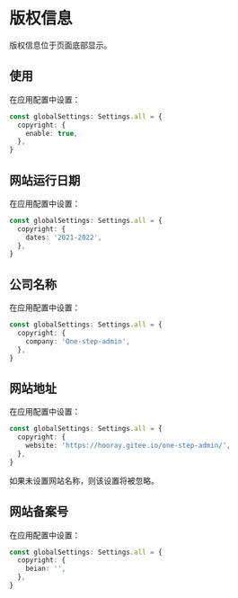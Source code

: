 # 版权信息

版权信息位于页面底部显示。

<ZoomImg src="/copyright.png" />

## 使用

在应用配置中设置：

```ts {2-4}
const globalSettings: Settings.all = {
  copyright: {
    enable: true,
  },
}
```

## 网站运行日期

在应用配置中设置：

```ts {2-4}
const globalSettings: Settings.all = {
  copyright: {
    dates: '2021-2022',
  },
}
```

## 公司名称

在应用配置中设置：

```ts {2-4}
const globalSettings: Settings.all = {
  copyright: {
    company: 'One-step-admin',
  },
}
```

## 网站地址

在应用配置中设置：

```ts {2-4}
const globalSettings: Settings.all = {
  copyright: {
    website: 'https://hooray.gitee.io/one-step-admin/',
  },
}
```

如果未设置网站名称，则该设置将被忽略。

## 网站备案号

在应用配置中设置：

```ts {2-4}
const globalSettings: Settings.all = {
  copyright: {
    beian: '',
  },
}
```